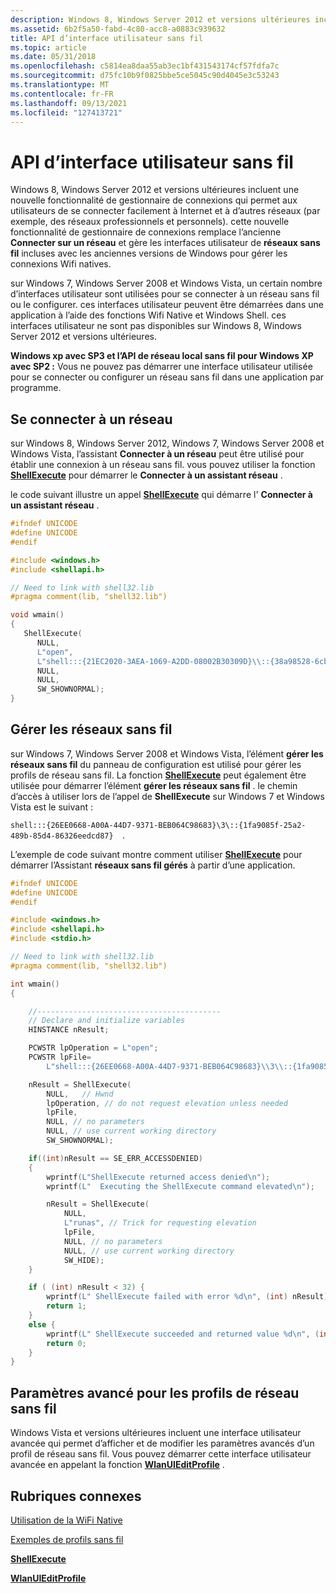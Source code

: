 ```yaml
---
description: Windows 8, Windows Server 2012 et versions ultérieures incluent une nouvelle fonctionnalité de gestionnaire de connexions qui permet aux utilisateurs de se connecter facilement à Internet et à d’autres réseaux (par exemple, des réseaux professionnels et personnels).
ms.assetid: 6b2f5a50-fabd-4c80-acc8-a0883c939632
title: API d’interface utilisateur sans fil
ms.topic: article
ms.date: 05/31/2018
ms.openlocfilehash: c5814ea8daa55ab3ec1bf431543174cf57fdfa7c
ms.sourcegitcommit: d75fc10b9f0825bbe5ce5045c90d4045e3c53243
ms.translationtype: MT
ms.contentlocale: fr-FR
ms.lasthandoff: 09/13/2021
ms.locfileid: "127413721"
---
```

# <a name="wireless-user-interface-apis"></a>API d’interface utilisateur sans fil

Windows 8, Windows Server 2012 et versions ultérieures incluent une nouvelle fonctionnalité de gestionnaire de connexions qui permet aux utilisateurs de se connecter facilement à Internet et à d’autres réseaux (par exemple, des réseaux professionnels et personnels). cette nouvelle fonctionnalité de gestionnaire de connexions remplace l’ancienne **Connecter sur un réseau** et gère les interfaces utilisateur de **réseaux sans fil** incluses avec les anciennes versions de Windows pour gérer les connexions Wifi natives.

sur Windows 7, Windows Server 2008 et Windows Vista, un certain nombre d’interfaces utilisateur sont utilisées pour se connecter à un réseau sans fil ou le configurer. ces interfaces utilisateur peuvent être démarrées dans une application à l’aide des fonctions Wifi Native et Windows Shell. ces interfaces utilisateur ne sont pas disponibles sur Windows 8, Windows Server 2012 et versions ultérieures.

**Windows xp avec SP3 et l’API de réseau local sans fil pour Windows XP avec SP2 :** Vous ne pouvez pas démarrer une interface utilisateur utilisée pour se connecter ou configurer un réseau sans fil dans une application par programme.

## <a name="connect-to-a-network"></a>Se connecter à un réseau

sur Windows 8, Windows Server 2012, Windows 7, Windows Server 2008 et Windows Vista, l’assistant **Connecter à un réseau** peut être utilisé pour établir une connexion à un réseau sans fil. vous pouvez utiliser la fonction [**ShellExecute**](/windows/win32/api/shellapi/nf-shellapi-shellexecutea) pour démarrer le **Connecter à un assistant réseau** .

le code suivant illustre un appel [**ShellExecute**](/windows/win32/api/shellapi/nf-shellapi-shellexecutea) qui démarre l' **Connecter à un assistant réseau** .


```C++
#ifndef UNICODE
#define UNICODE
#endif

#include <windows.h>
#include <shellapi.h>

// Need to link with shell32.lib
#pragma comment(lib, "shell32.lib")

void wmain()
{
   ShellExecute(
      NULL, 
      L"open", 
      L"shell:::{21EC2020-3AEA-1069-A2DD-08002B30309D}\\::{38a98528-6cbf-4ca9-8dc0-b1e1d10f7b1b}",
      NULL,
      NULL,
      SW_SHOWNORMAL);
}
```



## <a name="manage-wireless-networks"></a>**Gérer les réseaux sans fil**

sur Windows 7, Windows Server 2008 et Windows Vista, l’élément **gérer les réseaux sans fil** du panneau de configuration est utilisé pour gérer les profils de réseau sans fil. La fonction [**ShellExecute**](/windows/win32/api/shellapi/nf-shellapi-shellexecutea) peut également être utilisée pour démarrer l’élément **gérer les réseaux sans fil** . le chemin d’accès à utiliser lors de l’appel de **ShellExecute** sur Windows 7 et Windows Vista est le suivant :

`shell:::{26EE0668-A00A-44D7-9371-BEB064C98683}\3\::{1fa9085f-25a2-489b-85d4-86326eedcd87}  `.

L’exemple de code suivant montre comment utiliser [**ShellExecute**](/windows/win32/api/shellapi/nf-shellapi-shellexecutea) pour démarrer l’Assistant **réseaux sans fil gérés** à partir d’une application.


```C++
#ifndef UNICODE
#define UNICODE
#endif

#include <windows.h>
#include <shellapi.h>
#include <stdio.h>

// Need to link with shell32.lib
#pragma comment(lib, "shell32.lib")

int wmain()
{

    //-----------------------------------------
    // Declare and initialize variables
    HINSTANCE nResult;

    PCWSTR lpOperation = L"open";    
    PCWSTR lpFile= 
        L"shell:::{26EE0668-A00A-44D7-9371-BEB064C98683}\\3\\::{1fa9085f-25a2-489b-85d4-86326eedcd87}";

    nResult = ShellExecute(
        NULL,   // Hwnd
        lpOperation, // do not request elevation unless needed
        lpFile,
        NULL, // no parameters 
        NULL, // use current working directory 
        SW_SHOWNORMAL);

    if((int)nResult == SE_ERR_ACCESSDENIED)
    {
        wprintf(L"ShellExecute returned access denied\n");
        wprintf(L"  Executing the ShellExecute command elevated\n"); 

        nResult = ShellExecute(
            NULL,
            L"runas", // Trick for requesting elevation
            lpFile,
            NULL, // no parameters 
            NULL, // use current working directory 
            SW_HIDE);
    }

    if ( (int) nResult < 32) {
        wprintf(L" ShellExecute failed with error %d\n", (int) nResult);
        return 1;
    }    
    else {    
        wprintf(L" ShellExecute succeeded and returned value %d\n", (int) nResult);
        return 0;
    }
}

```



## <a name="advanced-settings-for-wireless-network-profiles"></a>Paramètres avancé pour les profils de réseau sans fil

Windows Vista et versions ultérieures incluent une interface utilisateur avancée qui permet d’afficher et de modifier les paramètres avancés d’un profil de réseau sans fil. Vous pouvez démarrer cette interface utilisateur avancée en appelant la fonction [**WlanUIEditProfile**](/windows/desktop/api/wlanapi/nf-wlanapi-wlanuieditprofile) .

## <a name="related-topics"></a>Rubriques connexes

<dl> <dt>

[Utilisation de la WiFi Native](using-native-wifi.md)
</dt> <dt>

[Exemples de profils sans fil](wireless-profile-samples.md)
</dt> <dt>

[**ShellExecute**](/windows/win32/api/shellapi/nf-shellapi-shellexecutea)
</dt> <dt>

[**WlanUIEditProfile**](/windows/desktop/api/wlanapi/nf-wlanapi-wlanuieditprofile)
</dt> </dl>

 

 
